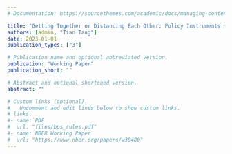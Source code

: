 ```yaml
---
# Documentation: https://sourcethemes.com/academic/docs/managing-content/

title: "Getting Together or Distancing Each Other: Policy Instruments mixed Amid COVID-19"
authors: [admin, "Tian Tang"]
date: 2023-01-01
publication_types: ["3"]

# Publication name and optional abbreviated version.
publication: "Working Paper"
publication_short: ""

# Abstract and optional shortened version.
abstract: ""

# Custom links (optional).
#   Uncomment and edit lines below to show custom links.
# links:
#- name: PDF
#  url: "files/bps_rules.pdf"
#- name: NBER Working Paper
#  url: "https://www.nber.org/papers/w30480"
---
```

